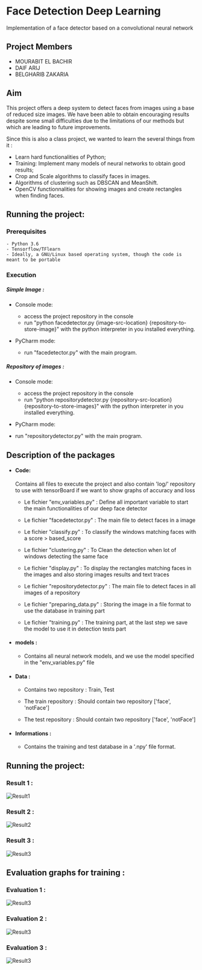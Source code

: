 # Face Detection Deep Learning
Implementation of a face detector based on a convolutional neural network

## Project Members

+ MOURABIT EL BACHIR
+ DAIF ARIJ
+ BELGHARIB ZAKARIA

## Aim

This project offers a deep system to detect faces from images using a base of reduced size images. We have been able to obtain encouraging results despite some small difficulties due to the limitations of our methods but which are leading to future improvements.

Since this is also a class project, we wanted to learn the several things from it :

- Learn hard functionalities of Python; 
- Training: Implement many models of neural networks to obtain good results; 
- Crop and Scale algorithms to classify faces in images.
- Algorithms of clustering such as DBSCAN and MeanShift.
- OpenCV functionnalities for showing images and create rectangles when finding faces.

## Running the project:

### Prerequisites

	- Python 3.6
	- Tensorflow/TFlearn
	- Ideally, a GNU/Linux based operating system, though the code is meant to be portable
  

### Execution

##### Simple Image :

- Console mode:
	+ access the project repository in the console  
	+ run "python facedetector.py {image-src-location} {repository-to-store-image}" with the python interpreter in you installed 		everything.

- PyCharm mode:
  + run "facedetector.py" with the main program.
  
##### Repository of images :
 
 - Console mode:
	+ access the project repository in the console  
	+ run "python repositorydetector.py {repository-src-location} {repository-to-store-images}" with the python interpreter in you 		installed everything.

 - PyCharm mode:
  + run "repositorydetector.py" with the main program.
  
## Description of the packages

+ #### Code: 
	
   Contains all files to execute the project and also contain 'log/' repository to use with tensorBoard if we want to show graphs 	    of accuracy and loss

  - Le fichier "env_variables.py" : Define all important variable to start the main functionalities of our deep face detector

  - Le fichier "facedetector.py" : The main file to detect faces in a image
  
  - Le fichier "classify.py" : To classify the windows matching faces with a score > based_score
  
  - Le fichier "clustering.py" : To Clean the detection when lot of windows detecting the same face
  
  - Le fichier "display.py" : To display the rectangles matching faces in the images and also storing images results and text traces

  - Le fichier "repositorydetector.py" : The main file to detect faces in all images of a repository 

  - Le fichier "preparing_data.py" : Storing the image in a file format to use the database in training part
  
  - Le fichier "training.py" : The training part, at the last step we save the model to use it in detection tests part

+ #### models :

	- Contains all neural network models, and we use the model specified in the "env_variables.py" file

+ #### Data :

  - Contains two repository : Train, Test

  - The train repository : Should contain two repository ['face', 'notFace']
  
  - The test repository : Should contain two repository ['face', 'notFace'] 
  
+ #### Informations :

  - Contains the training and test database in a '.npy' file format. 


## Running the project:

### Result 1 : 
 
![Result1](https://github.com/MourabitElBachir/Face_Detection_Deep_Learning/blob/master/images_output/President_Obama_result.png)

### Result 2 :

![Result2](https://github.com/MourabitElBachir/Face_Detection_Deep_Learning/blob/master/images_output/Friends_season_one_cast_result.jpg)

### Result 3 :

![Result3](https://github.com/MourabitElBachir/Face_Detection_Deep_Learning/blob/master/images_output/Obama_result.jpg)
  
  
## Evaluation graphs for training :


### Evaluation 1 : 

![Result3](https://github.com/MourabitElBachir/Face_Detection_Deep_Learning/blob/master/evaluation/evaluation1.PNG)

### Evaluation 2 : 
  
![Result3](https://github.com/MourabitElBachir/Face_Detection_Deep_Learning/blob/master/evaluation/evaluation2.PNG)

### Evaluation 3 : 
  
![Result3](https://github.com/MourabitElBachir/Face_Detection_Deep_Learning/blob/master/evaluation/evaluation3.PNG)
  
